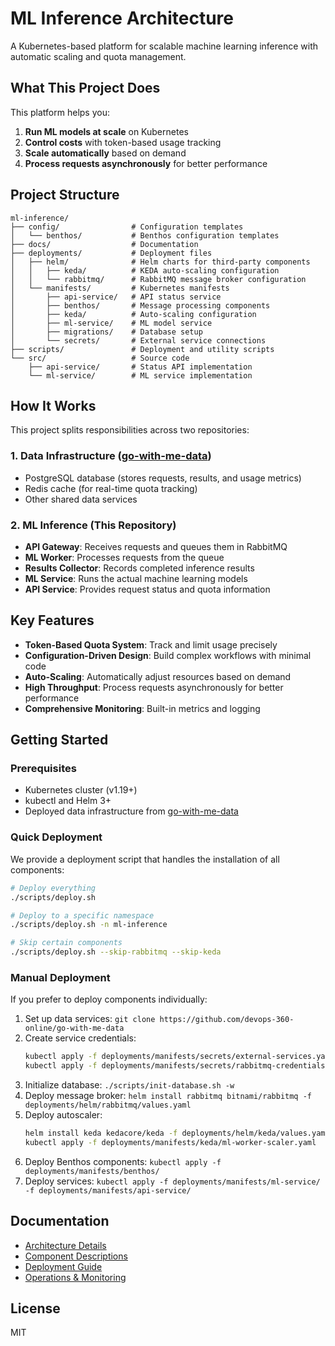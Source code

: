 # ML Inference Architecture

A Kubernetes-based platform for scalable machine learning inference with automatic scaling and quota management.

## What This Project Does

This platform helps you:

1. **Run ML models at scale** on Kubernetes
2. **Control costs** with token-based usage tracking
3. **Scale automatically** based on demand
4. **Process requests asynchronously** for better performance

## Project Structure

```
ml-inference/
├── config/                # Configuration templates
│   └── benthos/           # Benthos configuration templates
├── docs/                  # Documentation
├── deployments/           # Deployment files
│   ├── helm/              # Helm charts for third-party components
│   │   ├── keda/          # KEDA auto-scaling configuration
│   │   └── rabbitmq/      # RabbitMQ message broker configuration
│   └── manifests/         # Kubernetes manifests
│       ├── api-service/   # API status service
│       ├── benthos/       # Message processing components
│       ├── keda/          # Auto-scaling configuration
│       ├── ml-service/    # ML model service
│       ├── migrations/    # Database setup
│       └── secrets/       # External service connections
├── scripts/               # Deployment and utility scripts
└── src/                   # Source code
    ├── api-service/       # Status API implementation
    └── ml-service/        # ML service implementation
```

## How It Works

This project splits responsibilities across two repositories:

### 1. Data Infrastructure ([go-with-me-data](https://github.com/devops-360-online/go-with-me-data))
- PostgreSQL database (stores requests, results, and usage metrics)
- Redis cache (for real-time quota tracking)
- Other shared data services

### 2. ML Inference (This Repository)
- **API Gateway**: Receives requests and queues them in RabbitMQ
- **ML Worker**: Processes requests from the queue
- **Results Collector**: Records completed inference results
- **ML Service**: Runs the actual machine learning models
- **API Service**: Provides request status and quota information

## Key Features

- **Token-Based Quota System**: Track and limit usage precisely
- **Configuration-Driven Design**: Build complex workflows with minimal code
- **Auto-Scaling**: Automatically adjust resources based on demand
- **High Throughput**: Process requests asynchronously for better performance
- **Comprehensive Monitoring**: Built-in metrics and logging

## Getting Started

### Prerequisites
- Kubernetes cluster (v1.19+)
- kubectl and Helm 3+
- Deployed data infrastructure from [go-with-me-data](https://github.com/devops-360-online/go-with-me-data)

### Quick Deployment

We provide a deployment script that handles the installation of all components:

```bash
# Deploy everything
./scripts/deploy.sh

# Deploy to a specific namespace
./scripts/deploy.sh -n ml-inference

# Skip certain components
./scripts/deploy.sh --skip-rabbitmq --skip-keda
```

### Manual Deployment

If you prefer to deploy components individually:

1. Set up data services: `git clone https://github.com/devops-360-online/go-with-me-data`
2. Create service credentials: 
   ```bash
   kubectl apply -f deployments/manifests/secrets/external-services.yaml
   kubectl apply -f deployments/manifests/secrets/rabbitmq-credentials.yaml
   ```
3. Initialize database: `./scripts/init-database.sh -w`
4. Deploy message broker: `helm install rabbitmq bitnami/rabbitmq -f deployments/helm/rabbitmq/values.yaml`
5. Deploy autoscaler: 
   ```bash
   helm install keda kedacore/keda -f deployments/helm/keda/values.yaml --namespace keda --create-namespace
   kubectl apply -f deployments/manifests/keda/ml-worker-scaler.yaml
   ```
6. Deploy Benthos components: `kubectl apply -f deployments/manifests/benthos/`
7. Deploy services: `kubectl apply -f deployments/manifests/ml-service/ -f deployments/manifests/api-service/`

## Documentation

- [Architecture Details](docs/01-architecture/overview.md)
- [Component Descriptions](docs/02-core-components/benthos/concepts.md)
- [Deployment Guide](docs/03-deployment/kubernetes-setup.md)
- [Operations & Monitoring](docs/04-operations/monitoring.md)

## License

MIT
